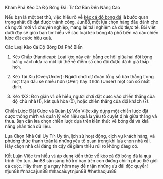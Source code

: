 Khám Phá Kèo Cá Độ Bóng Đá: Từ Cơ Bản Đến Nâng Cao

Nếu bạn là một bet thủ, việc hiểu rõ về [kèo cá độ bóng đá](https://) là bước quan trọng nhất để đạt được thành công. Jun88, một lựa chọn hàng đầu dành cho cả người mới và chuyên nghiệp, mang lại trải nghiệm cá độ thực tế. Bài viết dưới đây sẽ giúp bạn tìm hiểu về các loại kèo bóng đá phổ biến và các chiến lược đặt cược hiệu quả.

Các Loại Kèo Cá Độ Bóng Đá Phổ Biến
1. Kèo Chấp (Handicap): Loại kèo này cân bằng cơ hội giữa hai đội bóng bằng cách đưa ra một lợi thế về điểm số cho đội được đánh giá thấp hơn.

2. Kèo Tài Xỉu (Over/Under): Người chơi dự đoán tổng số bàn thắng trong một trận đấu sẽ nhiều hơn (Over) hay ít hơn (Under) một con số nhất định.

3. Kèo 1X2: Đơn giản và dễ hiểu, người chơi đặt cược vào chiến thắng của đội chủ nhà (1), kết quả hòa (X), hoặc chiến thắng của đội khách (2).

Chiến Lược Đặt Cược và Quản Lý Vốn
Việc xây dựng một chiến lược đặt cược thông minh và quản lý vốn hiệu quả là yếu tố quyết định giữa thắng và thua. Bạn cần lựa chọn chiến lược dựa trên kiến thức về bóng đá và khả năng phân tích dữ liệu.

Lựa Chọn Nhà Cái Uy Tín
Uy tín, lịch sử hoạt động, dịch vụ khách hàng, và phương thức thanh toán là những yếu tố quan trọng khi lựa chọn nhà cái. Hãy chọn nhà cái đáng tin cậy để giảm thiểu rủi ro không đáng có.

Kết Luận
Việc tìm hiểu và áp dụng kiến thức về kèo cá độ bóng đá là quá trình liên tục. Jun88 sẵn sàng hỗ trợ bạn trên con đường chinh phục thế giới cá cược. Hãy tham gia ngay hôm nay để nhận những ưu đãi độc quyền!
#jun88 #nhacaijun88 #nhacaiuytinjun88 #thethaojun88 